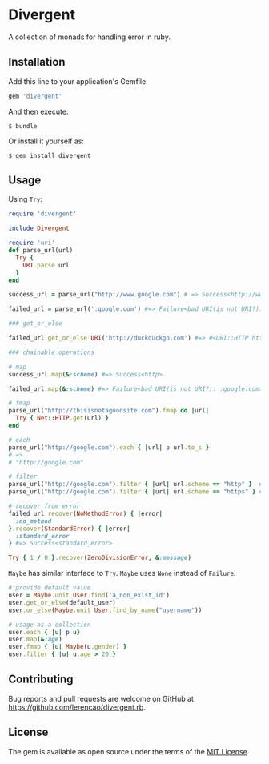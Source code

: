 # Divergent

A collection of monads for handling error in ruby.

## Installation

Add this line to your application's Gemfile:

```ruby
gem 'divergent'
```

And then execute:

    $ bundle

Or install it yourself as:

    $ gem install divergent

## Usage

Using `Try`:

``` ruby
require 'divergent'

include Divergent

require 'uri'
def parse_url(url)
  Try {
    URI.parse url
  }
end

success_url = parse_url("http://www.google.com") # => Success<http://www.google.com>

failed_url = parse_url(':google.com') #=> Failure<bad URI(is not URI?): :google.com>

### get_or_else

failed_url.get_or_else URI('http://duckduckgo.com') #=> #<URI::HTTP http://duckduckgo.com>

### chainable operations

# map
success_url.map(&:scheme) #=> Success<http>

failed_url.map(&:scheme) #=> Failure<bad URI(is not URI?): :google.com>

# fmap
parse_url("http://thisisnotagoodsite.com").fmap do |url|
  Try { Net::HTTP.get(url) }
end

# each
parse_url("http://google.com").each { |url| p url.to_s }
# =>
# "http://google.com"

# filter
parse_url("http://google.com").filter { |url| url.scheme == "http" }  #=> Success<http://google.com>
parse_url("http://google.com").filter { |url| url.scheme == "https" } #=> Failure<Predicate does not hold for http://google.com>

# recover from error
failed_url.recover(NoMethodError) { |error|
  :no_method
}.recover(StandardError) { |error|
  :standard_error
} #=> Success<standard_error>

Try { 1 / 0 }.recover(ZeroDivisionError, &:message)
```


`Maybe` has similar interface to `Try`.
`Maybe` uses `None` instead of `Failure`.

``` ruby
# provide default value
user = Maybe.unit User.find('a_non_exist_id')
user.get_or_else(default_user)
user.or_else(Maybe.unit User.find_by_name("username"))

# usage as a collection
user.each { |u| p u}
user.map(&:age)
user.fmap { |u| Maybe(u.gender) }
user.filter { |u| u.age > 20 }
```

## Contributing

Bug reports and pull requests are welcome on GitHub at https://github.com/lerencao/divergent.rb.


## License

The gem is available as open source under the terms of the [MIT License](http://opensource.org/licenses/MIT).

